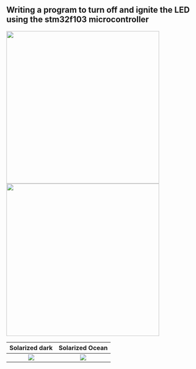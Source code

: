 ## Writing a program to turn off and ignite the LED using the stm32f103 microcontroller

<img src="https://github.com/adem-marangoz/embedded_system_online_diploma/blob/master/Embedded%20C/Assignment/Assignement_1/1.PNG" width="400px">
<img src="https://github.com/adem-marangoz/embedded_system_online_diploma/blob/master/Embedded%20C/Assignment/Assignement_1/1-1.PNG" width="400px">


Solarized dark             |  Solarized Ocean
:-------------------------:|:-------------------------:
![](https://github.com/adem-marangoz/embedded_system_online_diploma/blob/master/Embedded%20C/Assignment/Assignement_1/1-1.PNG)  |  ![](https://github.com/adem-marangoz/embedded_system_online_diploma/blob/master/Embedded%20C/Assignment/Assignement_1/1-1.PNG)